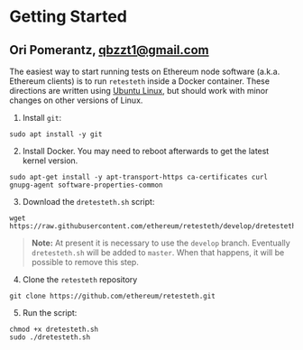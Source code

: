 # Getting Started

## Ori Pomerantz, qbzzt1@gmail.com

The easiest way to start running tests on Ethereum node software (a.k.a. Ethereum clients) is to run `retesteth` inside a Docker container. 
These directions are written using [Ubuntu Linux](https://ubuntu.com/), but should work with minor changes on other versions of Linux.

1. Install `git`:
~~~
sudo apt install -y git
~~~
2. Install Docker. You may need to reboot afterwards to get the latest kernel version.
~~~
sudo apt-get install -y apt-transport-https ca-certificates curl gnupg-agent software-properties-common
~~~
3. Download the `dretesteth.sh` script:
~~~
wget https://raw.githubusercontent.com/ethereum/retesteth/develop/dretesteth.sh
~~~
> **Note:** At present it is necessary to use the `develop` branch. Eventually `dretesteth.sh` will be added to `master`.
> When that happens, it will be possible to remove this step.
4. Clone the `retesteth` repository
~~~
git clone https://github.com/ethereum/retesteth.git
~~~
5. Run the script:
~~~
chmod +x dretesteth.sh
sudo ./dretesteth.sh
~~~

